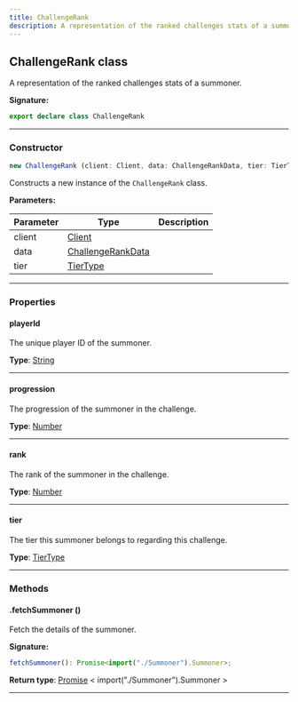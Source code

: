 ```yaml
---
title: ChallengeRank
description: A representation of the ranked challenges stats of a summoner.
---
```


## ChallengeRank class

A representation of the ranked challenges stats of a summoner.

**Signature:**

```ts
export declare class ChallengeRank 
```

---

### Constructor

```ts
new ChallengeRank (client: Client, data: ChallengeRankData, tier: TierType)
```

Constructs a new instance of the `ChallengeRank` class.

**Parameters:**

| Parameter | Type | Description |
| --------- | ---- | ----------- |
| client | [Client](/api/Client.md) |  |
| data | [ChallengeRankData](/api/ChallengeRankData.md) |  |
| tier | [TierType](/api/TierType.md) |  |
---

### Properties

#### playerId

The unique player ID of the summoner.



**Type**: [String](https://developer.mozilla.org/en-US/docs/Web/JavaScript/Reference/Global_Objects/String)

---

#### progression

The progression of the summoner in the challenge.



**Type**: [Number](https://developer.mozilla.org/en-US/docs/Web/JavaScript/Reference/Global_Objects/Number)

---

#### rank

The rank of the summoner in the challenge.



**Type**: [Number](https://developer.mozilla.org/en-US/docs/Web/JavaScript/Reference/Global_Objects/Number)

---

#### tier

The tier this summoner belongs to regarding this challenge.



**Type**: [TierType](/api/TierType.md)

---

### Methods

#### .fetchSummoner ()

Fetch the details of the summoner.



**Signature:**

```ts
fetchSummoner(): Promise<import("./Summoner").Summoner>;
```


**Return type**: [Promise](https://developer.mozilla.org/en-US/docs/Web/JavaScript/Reference/Global_Objects/Promise) \< import("./Summoner").Summoner \>

---

